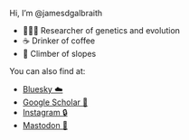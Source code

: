 Hi, I’m @jamesdgalbraith
- 👨🏻‍🔬 Researcher of genetics and evolution
- ☕ Drinker of coffee
- 🧗 Climber of slopes


You can also find at:
  - <a rel="me" href="https://bsky.app/profile/gulbruth.bsky.social">Bluesky ☁️</a>
  - <a rel="me" href="https://scholar.google.com/citations?user=EZBj81YAAAAJ">Google Scholar 📖</a> 
  - <a rel="me" href="https://www.instagram.com/gulbruth">Instagram 🔒</a>
  - <a rel="me" href="https://genomic.social/@gulbruth">Mastodon 🐘</a> 
